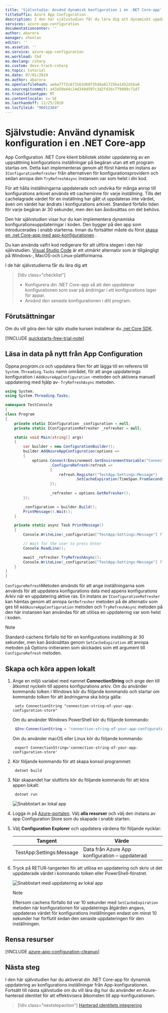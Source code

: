 ```yaml
---
title: 'Självstudie: Använd dynamisk konfiguration i en .NET Core-app'
titleSuffix: Azure App Configuration
description: I den här självstudien får du lära dig att dynamiskt uppdatera konfigurations data för .NET Core-appar
services: azure-app-configuration
documentationcenter: ''
author: abarora
manager: zhenlan
editor: ''
ms.assetid: ''
ms.service: azure-app-configuration
ms.workload: tbd
ms.devlang: csharp
ms.custom: devx-track-csharp
ms.topic: tutorial
ms.date: 07/01/2019
ms.author: abarora
ms.openlocfilehash: aebe7772c673162d60f35d6a81725ba1452d16a8
ms.sourcegitcommit: a43a59e44c14d349d597c3d2fd2bc779989c71d7
ms.translationtype: MT
ms.contentlocale: sv-SE
ms.lasthandoff: 11/25/2020
ms.locfileid: "96012364"
---
```

# <a name="tutorial-use-dynamic-configuration-in-a-net-core-app"></a>Självstudie: Använd dynamisk konfiguration i en .NET Core-app

App Configuration .NET Core klient bibliotek stöder uppdatering av en uppsättning konfigurations inställningar på begäran utan att ett program startas om. Detta kan implementeras genom att först hämta en instans av `IConfigurationRefresher` från alternativen för konfigurationsprovidern och sedan anropa den `TryRefreshAsync` instansen var som helst i din kod.

För att hålla inställningarna uppdaterade och undvika för många anrop till konfigurations arkivet används ett cacheminne för varje inställning. Tills det cachelagrade värdet för en inställning har gått ut uppdateras inte värdet, även om värdet har ändrats i konfigurations arkivet. Standard förfallo tiden för varje begäran är 30 sekunder, men den kan åsidosättas om det behövs.

Den här självstudien visar hur du kan implementera dynamiska konfigurationsuppdateringar i koden. Den bygger på den app som introducerades i snabb starterna. Innan du fortsätter måste du först [skapa en .net Core-app med app-konfigurationen](./quickstart-dotnet-core-app.md) .

Du kan använda valfri kod redigerare för att utföra stegen i den här självstudien. [Visual Studio Code](https://code.visualstudio.com/) är ett utmärkt alternativ som är tillgängligt på Windows-, MacOS-och Linux-plattformarna.

I de här självstudierna får du lära dig att

> [!div class="checklist"]
> * Konfigurera din .NET Core-app så att den uppdaterar konfigurationen som svar på ändringar i ett konfigurations lager för appar.
> * Använd den senaste konfigurationen i ditt program.

## <a name="prerequisites"></a>Förutsättningar

Om du vill göra den här själv studie kursen installerar du [.net Core SDK](https://dotnet.microsoft.com/download).

[!INCLUDE [quickstarts-free-trial-note](../../includes/quickstarts-free-trial-note.md)]

## <a name="reload-data-from-app-configuration"></a>Läsa in data på nytt från App Configuration

Öppna *program.cs* och uppdatera filen för att lägga till en referens till `System.Threading.Tasks` namn området, för att ange uppdaterings konfiguration i `AddAzureAppConfiguration` -metoden och aktivera manuell uppdatering med hjälp av- `TryRefreshAsync` metoden.

```csharp
using System;
using System.Threading.Tasks;

namespace TestConsole
{
class Program
{
    private static IConfiguration _configuration = null;
    private static IConfigurationRefresher _refresher = null;

    static void Main(string[] args)
    {
        var builder = new ConfigurationBuilder();
        builder.AddAzureAppConfiguration(options =>
        {
            options.Connect(Environment.GetEnvironmentVariable("ConnectionString"))
                    .ConfigureRefresh(refresh =>
                    {
                        refresh.Register("TestApp:Settings:Message")
                               .SetCacheExpiration(TimeSpan.FromSeconds(10));
                    });
                    
                    _refresher = options.GetRefresher();
        });

        _configuration = builder.Build();
        PrintMessage().Wait();
    }

    private static async Task PrintMessage()
    {
        Console.WriteLine(_configuration["TestApp:Settings:Message"] ?? "Hello world!");

        // Wait for the user to press Enter
        Console.ReadLine();

        await _refresher.TryRefreshAsync();
        Console.WriteLine(_configuration["TestApp:Settings:Message"] ?? "Hello world!");
    }
}
}
```

`ConfigureRefresh`Metoden används för att ange inställningarna som används för att uppdatera konfigurations data med appens konfigurations Arkiv när en uppdatering aktive ras. En instans av `IConfigurationRefresher` kan hämtas genom att anropa `GetRefresher` metoden på de alternativ som ges till `AddAzureAppConfiguration` metoden och `TryRefreshAsync` metoden på den här instansen kan användas för att utlösa en uppdatering var som helst i koden.
    
> [!NOTE]
> Standard-cachens förfallo tid för en konfigurations inställning är 30 sekunder, men kan åsidosättas genom `SetCacheExpiration` att anropa metoden på Options-initieraren som skickades som ett argument till `ConfigureRefresh` metoden.

## <a name="build-and-run-the-app-locally"></a>Skapa och köra appen lokalt

1. Ange en miljö variabel med namnet **ConnectionString** och ange den till åtkomst nyckeln till appens konfigurations arkiv. Om du använder kommando tolken i Windows kör du följande kommando och startar om kommando tolken för att ändringarna ska börja gälla:

    ```console
     setx ConnectionString "connection-string-of-your-app-configuration-store"
    ```

    Om du använder Windows PowerShell kör du följande kommando:

    ```powershell
     $Env:ConnectionString = "connection-string-of-your-app-configuration-store"
    ```

    Om du använder macOS eller Linux kör du följande kommando:

    ```console
     export ConnectionString='connection-string-of-your-app-configuration-store'
    ```

1. Kör följande kommando för att skapa konsol programmet:

    ```console
     dotnet build
    ```

1. När skapandet har slutförts kör du följande kommando för att köra appen lokalt:

    ```console
     dotnet run
    ```

    ![Snabbstart av lokal app](./media/quickstarts/dotnet-core-app-run.png)

1. Logga in på [Azure-portalen](https://portal.azure.com). Välj **alla resurser** och välj den instans av app Configuration Store som du skapade i snabb starten.

1. Välj **Configuration Explorer** och uppdatera värdena för följande nycklar:

    | Tangent | Värde |
    |---|---|
    | TestApp:Settings:Message | Data från Azure App konfiguration – uppdaterad |

1. Tryck på RETUR-tangenten för att utlösa en uppdatering och skriv ut det uppdaterade värdet i kommando tolken eller PowerShell-fönstret.

    ![Snabbstart med uppdatering av lokal app](./media/quickstarts/dotnet-core-app-run-refresh.png)
    
    > [!NOTE]
    > Eftersom cachens förfallo tid var 10 sekunder med `SetCacheExpiration` metoden när konfigurationen för uppdaterings åtgärden angavs, uppdateras värdet för konfigurations inställningen endast om minst 10 sekunder har förflutit sedan den senaste uppdateringen för den inställningen.

## <a name="clean-up-resources"></a>Rensa resurser

[!INCLUDE [azure-app-configuration-cleanup](../../includes/azure-app-configuration-cleanup.md)]

## <a name="next-steps"></a>Nästa steg

I den här självstudien har du aktiverat din .NET Core-app för dynamisk uppdatering av konfigurations inställningar från App-konfigurationen. Fortsätt till nästa självstudie om du vill lära dig hur du använder en Azure-hanterad identitet för att effektivisera åtkomsten till app-konfigurationen.

> [!div class="nextstepaction"]
> [Hanterad identitets integrering](./howto-integrate-azure-managed-service-identity.md)
